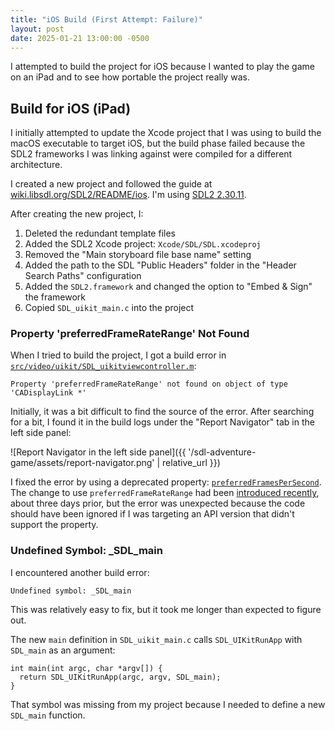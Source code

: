 ```yaml
---
title: "iOS Build (First Attempt: Failure)"
layout: post
date: 2025-01-21 13:00:00 -0500
---
```


I attempted to build the project for iOS because I wanted to play the game on an iPad and to see how portable the project really was.

## Build for iOS (iPad)

I initially attempted to update the Xcode project that I was using to build the macOS executable to target iOS, but the build phase failed because the SDL2 frameworks I was linking against were compiled for a different architecture.

I created a new project and followed the guide at [wiki.libsdl.org/SDL2/README/ios](https://wiki.libsdl.org/SDL2/README/ios). I'm using [SDL2 2.30.11](https://github.com/libsdl-org/SDL/releases/tag/release-2.30.11).

After creating the new project, I:

1. Deleted the redundant template files
2. Added the SDL2 Xcode project: `Xcode/SDL/SDL.xcodeproj`
3. Removed the "Main storyboard file base name" setting
4. Added the path to the SDL "Public Headers" folder in the "Header Search Paths" configuration
5. Added the `SDL2.framework` and changed the option to "Embed & Sign" the framework
6. Copied `SDL_uikit_main.c` into the project

### Property 'preferredFrameRateRange' Not Found

When I tried to build the project, I got a build error in [`src/video/uikit/SDL_uikitviewcontroller.m`](https://github.com/libsdl-org/SDL/blob/fa24d868/src/video/uikit/SDL_uikitviewcontroller.m#L131):

```
Property 'preferredFrameRateRange' not found on object of type 'CADisplayLink *'
```

Initially, it was a bit difficult to find the source of the error. After searching for a bit, I found it in the build logs under the "Report Navigator" tab in the left side panel:

![Report Navigator in the left side panel]({{ '/sdl-adventure-game/assets/report-navigator.png' | relative_url }})

I fixed the error by using a deprecated property: [`preferredFramesPerSecond`](https://developer.apple.com/documentation/quartzcore/cadisplaylink/preferredframespersecond). The change to use `preferredFrameRateRange` had been [introduced recently](https://github.com/libsdl-org/SDL/commit/e305da0b), about three days prior, but the error was unexpected because the code should have been ignored if I was targeting an API version that didn't support the property.

### Undefined Symbol: _SDL_main

I encountered another build error:

```
Undefined symbol: _SDL_main
```

This was relatively easy to fix, but it took me longer than expected to figure out.

The new `main` definition in `SDL_uikit_main.c` calls `SDL_UIKitRunApp` with `SDL_main` as an argument:

```
int main(int argc, char *argv[]) {
  return SDL_UIKitRunApp(argc, argv, SDL_main);
}
```

That symbol was missing from my project because I needed to define a new `SDL_main` function.
